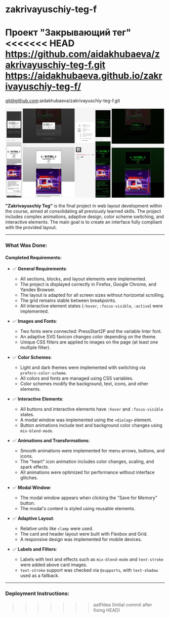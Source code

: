 # zakrivayuschiy-teg-f
Проект "Закрывающий тег"
<<<<<<< HEAD
https://github.com/aidakhubaeva/zakrivayuschiy-teg-f.git
https://aidakhubaeva.github.io/zakrivayuschiy-teg-f/
=======
git@github.com:aidakhubaeva/zakrivayuschiy-teg-f.git

![Project Preview](images/zakrivayuschiy-teg-f.jpg)

**"Zakrivayuschiy Teg"** is the final project in web layout development within the course, aimed at consolidating all previously learned skills. The project includes complex animations, adaptive design, color scheme switching, and interactive elements. The main goal is to create an interface fully compliant with the provided layout.

---

### What Was Done:

#### Completed Requirements:

- ✅ **General Requirements**:
  - All sections, blocks, and layout elements were implemented.
  - The project is displayed correctly in Firefox, Google Chrome, and Yandex Browser.
  - The layout is adapted for all screen sizes without horizontal scrolling.
  - The grid remains stable between breakpoints.
  - All interactive element states (`:hover`, `:focus-visible`, `:active`) were implemented.

- ✅ **Images and Fonts**:
  - Two fonts were connected: PressStart2P and the variable Inter font.
  - An adaptive SVG favicon changes color depending on the theme.
  - Unique CSS filters are applied to images on the page (at least one multiple filter).

- ✅ **Color Schemes**:
  - Light and dark themes were implemented with switching via `prefers-color-scheme`.
  - All colors and fonts are managed using CSS variables.
  - Color schemes modify the background, text, icons, and other elements.

- ✅ **Interactive Elements**:
  - All buttons and interactive elements have `:hover` and `:focus-visible` states.
  - A modal window was implemented using the `<dialog>` element.
  - Button animations include text and background color changes using `mix-blend-mode`.

- ✅ **Animations and Transformations**:
  - Smooth animations were implemented for menu arrows, buttons, and icons.
  - The "heart" icon animation includes color changes, scaling, and spark effects.
  - All animations were optimized for performance without interface glitches.

- ✅ **Modal Window**:
  - The modal window appears when clicking the "Save for Memory" button.
  - The modal's content is styled using reusable elements.

- ✅ **Adaptive Layout**:
  - Relative units like `clamp` were used.
  - The card and header layout were built with Flexbox and Grid.
  - A responsive design was implemented for mobile devices.

- ✅ **Labels and Filters**:
  - Labels with text and effects such as `mix-blend-mode` and `text-stroke` were added above card images.
  - `text-stroke` support was checked via `@supports`, with `text-shadow` used as a fallback.

---

### Deployment Instructions:
>>>>>>> aa91dea (Initial commit after fixing HEAD)

